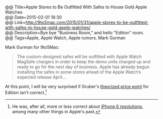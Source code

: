 @@ Title=Apple Stores to Be Outfitted With Safes to House Gold Apple Watches  
@@ Date=2015-02-01 18:30  
@@ Link=http://9to5mac.com/2015/01/31/apple-stores-to-be-outfitted-with-safes-to-house-gold-apple-watches/  
@@ Description=Bye bye "Business Room," and hello "Edition" room.  
@@ Tags=Apple, Apple Watch, Apple rumors, Mark Gurman  

Mark Gurman for 9to5Mac:
>The custom-designed safes will be outfitted with Apple Watch MagSafe chargers in order to keep the demo units charged up and ready to go for the next day of business. Apple has already begun installing the safes in some stores ahead of the Apple Watch’s expected release April…

At this point, I will be very surprised if Gruber's [theorized price point][daringfireball] for Edition isn't correct.[^ed]

[^ed]: He was, after all, more or less correct about [iPhone 6 resolutions][daringfireball 2], among many other things in Apple's past.

[daringfireball]: http://daringfireball.net/2014/09/apple_watch
[daringfireball 2]: http://daringfireball.net/2014/08/larger_iphone_display_conjecture
